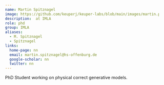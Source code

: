```yaml
---
name: Martin Spitznagel
image: https://github.com/keuperj/keuper-labs/blob/main/images/martin.png
description:  at IMLA
role: phd
group: IMLA
aliases:
  - M. Spitznagel
  - Spitznagel
links:
  home-page: nn
  email: martin.spitznagel@hs-offenburg.de
  google-scholar: nn
  twitter: nn
---
```


PhD Student working on physical correct generative models.
